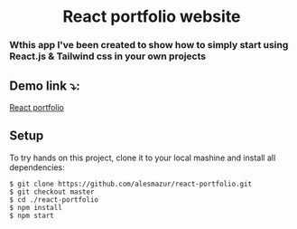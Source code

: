 <h1 align="center"  color="blue">React portfolio website</h1>
<h3>Wthis app  I've been created to show how to simply start using   React.js & <span>  Tailwind css </span>in your own projects</h3>

<h2>Demo link ⤵️:</h2>
<span><a href="https://alesmazur.github.io/react-portfolio/" target="blank" >React portfolio</a></span>



## Setup
To try hands on this project, clone it to your local mashine  and install all dependencies:

```
$ git clone https://github.com/alesmazur/react-portfolio.git
$ git checkout master
$ cd ./react-portfolio
$ npm install
$ npm start
```
